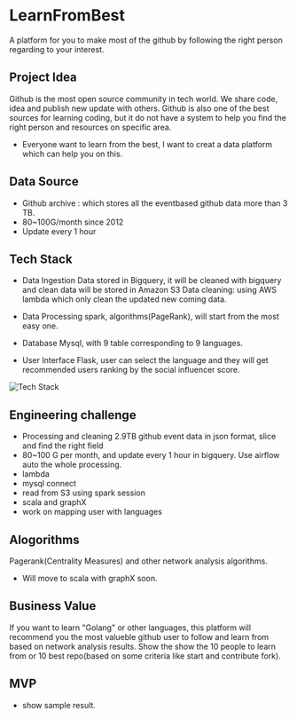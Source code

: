 # LearnFromBest
A platform for you to make most of the github by following the right person regarding to your interest.

## Project Idea
Github is the most open source community in tech world. We share code, idea and publish new update with others.
Github is also one of the best sources for learning coding, but it do not have a system to help you find the right person and resources on specific area.
* Everyone want to learn from the best, I want to creat a data platform which can help you on this.

## Data Source
* Github archive : which stores all the eventbased github data more than 3 TB.
* 80~100G/month since 2012
* Update every 1 hour

## Tech Stack 
* Data Ingestion
Data stored in Bigquery, it will be cleaned with bigquery and clean data will be stored in Amazon S3
Data cleaning: using AWS lambda which only clean the updated new coming data.

* Data Processing 
spark, algorithms(PageRank), will start from the most easy one.

* Database
Mysql, with 9 table corresponding to 9 languages.

* User Interface 
Flask, user can select the language and they will get recommended users ranking by the social influencer score.

![Tech Stack](https://raw.githubusercontent.com/catherinesdataanalytics/LearnFromBest/master/pics/tech_flow_V1.png)

## Engineering challenge
* Processing and cleaning 2.9TB github event data in json format, slice and find the right field 
* 80~100 G per month, and update every 1 hour in bigquery. Use airflow auto the whole processing.
* lambda
* mysql connect
* read from S3 using spark session 
* scala and graphX
* work on mapping user with languages

## Alogorithms
Pagerank(Centrality Measures) and other network analysis algorithms.
* Will move to scala with graphX soon.

## Business Value
If you want to learn "Golang" or other languages, this platform will recommend you the most valueble github user to follow and learn from based on network analysis results.
Show the show the 10 people to learn from or 10 best repo(based on some criteria like start and contribute fork).

## MVP
* show sample result.
